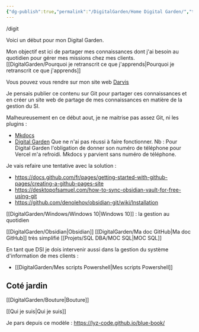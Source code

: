 ```yaml
---
{"dg-publish":true,"permalink":"/DigitalGarden/Home Digital Garden/","tags":["gardenEntry"]}
---
```

 
/digit

Voici un début pour mon Digital Garden. 

Mon objectif est ici de partager mes connaissances dont j'ai besoin au quotidien pour gérer mes missions chez mes clients. [[DigitalGarden/Pourquoi je retranscrit ce que j'apprends\|Pourquoi je retranscrit ce que j'apprends]]

Vous pouvez vous rendre sur mon site web [Darvis](https://www.darvis.fr/)

Je pensais publier ce contenu sur Git pour partager ces connaissances et en créer un site web de partage de mes connaissances en matière de la gestion du SI. 

Malheureusement en ce début aout, je ne maitrise pas assez Git, ni les plugins : 
- [Mkdocs](https://obsidian-publisher.netlify.app/)
- [Digital Garden](https://dg-docs.ole.dev/getting-started/01-getting-started/) 
Que ne n'ai pas réussi à faire fonctionner. 
Nb : Pour Digital Garden l'obligation de donner son numéro de téléphone pour Vercel m'a refroidi. Mkdocs y parvient sans numéro de téléphone. 

Je vais refaire une tentative avec la solution : 
- https://docs.github.com/fr/pages/getting-started-with-github-pages/creating-a-github-pages-site 
- https://desktopofsamuel.com/how-to-sync-obsidian-vault-for-free-using-git 
- https://github.com/denolehov/obsidian-git/wiki/Installation 

[[DigitalGarden/Windows/Windows 10\|Windows 10]] : la gestion au quotidien 

[[DigitalGarden/Obsidian\|Obsidian]]
[[DigitalGarden/Ma doc GitHub\|Ma doc GitHub]] très simplifié
[[Projets/SQL DBA/MOC SQL\|MOC SQL]]

En tant que DSI je dois intervenir aussi dans la gestion du système d'information de mes clients : 
- [[DigitalGarden/Mes scripts Powershell\|Mes scripts Powershell]]


## Coté jardin 

[[DigitalGarden/Bouture\|Bouture]]

[[Qui je suis\|Qui je suis]]

Je pars depuis ce modèle : https://lyz-code.github.io/blue-book/ 


